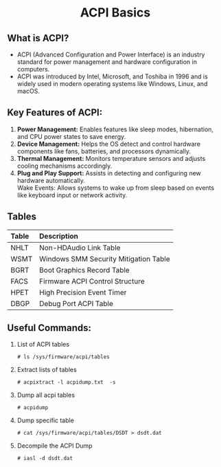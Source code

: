 <h1 style="text-align:center;"> ACPI Basics</p>

## What is ACPI?
* ACPI (Advanced Configuration and Power Interface) is an industry standard for power management and hardware configuration in computers.
* ACPI was introduced by Intel, Microsoft, and Toshiba in 1996 and is widely used in modern operating systems like Windows, Linux, and macOS. 

## Key Features of ACPI:
1. **Power Management:** Enables features like sleep modes, hibernation, and CPU power states to save energy.
2. **Device Management:** Helps the OS detect and control hardware components like fans, batteries, and processors dynamically.
3. **Thermal Management:** Monitors temperature sensors and adjusts cooling mechanisms accordingly.
4. **Plug and Play Support:** Assists in detecting and configuring new hardware automatically. <br>
   Wake Events: Allows systems to wake up from sleep based on events like keyboard input or network activity.

## Tables

| Table    | Description |
| :------- | :------ |
| NHLT     |   Non-HDAudio Link Table   |
| WSMT     |   Windows SMM Security Mitigation Table   |
| BGRT     |   Boot Graphics Record Table              |
| FACS     |   Firmware ACPI Control Structure    |
| HPET     |   High Precision Event Timer   |
| DBGP     |   Debug Port ACPI Table  |

## Useful Commands:
1. List of ACPI tables
    ```
    # ls /sys/firmware/acpi/tables
    ```

2. Extract lists of tables
   ```
   # acpixtract -l acpidump.txt  -s
   ```

3. Dump all acpi tables
   ```
   # acpidump
   ```

4. Dump specific table
   ```
   # cat /sys/firmware/acpi/tables/DSDT > dsdt.dat
   ```

5. Decompile the ACPI Dump
   ```
   # iasl -d dsdt.dat
   ```
